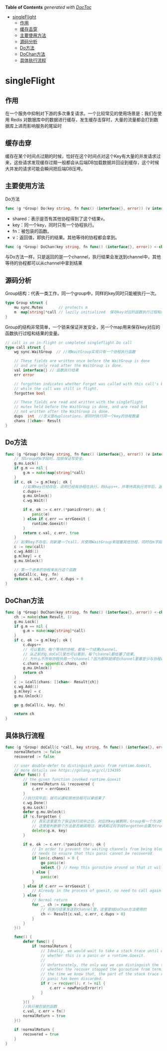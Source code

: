 <!-- START doctoc generated TOC please keep comment here to allow auto update -->
<!-- DON'T EDIT THIS SECTION, INSTEAD RE-RUN doctoc TO UPDATE -->
**Table of Contents**  *generated with [DocToc](https://github.com/thlorenz/doctoc)*

- [singleFlight](#singleflight)
  - [作用](#%E4%BD%9C%E7%94%A8)
  - [缓存击穿](#%E7%BC%93%E5%AD%98%E5%87%BB%E7%A9%BF)
  - [主要使用方法](#%E4%B8%BB%E8%A6%81%E4%BD%BF%E7%94%A8%E6%96%B9%E6%B3%95)
  - [源码分析](#%E6%BA%90%E7%A0%81%E5%88%86%E6%9E%90)
  - [Do方法](#do%E6%96%B9%E6%B3%95)
  - [DoChan方法](#dochan%E6%96%B9%E6%B3%95)
  - [具体执行流程](#%E5%85%B7%E4%BD%93%E6%89%A7%E8%A1%8C%E6%B5%81%E7%A8%8B)

<!-- END doctoc generated TOC please keep comment here to allow auto update -->

# singleFlight 

## 作用
在一个服务中抑制对下游的多次重复请求。一个比较常见的使用场景是：我们在使用 Redis 对数据库中的数据进行缓存，发生缓存击穿时，大量的流量都会打到数据库上进而影响服务的尾延时

## 缓存击穿
缓存在某个时间点过期的时候，恰好在这个时间点对这个Key有大量的并发请求过来，这些请求发现缓存过期一般都会从后端DB加载数据并回设到缓存，这个时候大并发的请求可能会瞬间把后端DB压垮。


## 主要使用方法
Do方法
```go
func (g *Group) Do(key string, fn func() (interface{}, error)) (v interface{}, err error, shared bool)
```
- shared：表示是否有其他协程得到了这个结果v。
- key：同一个key，同时只有一个协程执行。
- fn：被包装的函数。
- v：返回值，即执行的结果。其他等待的协程都会拿到。

```go
func (g *Group) DoChan(key string, fn func() (interface{}, error)) <-chan Result
```
与Do方法一样，只是返回的是一个channel，执行结果会发送到channel中，其他等待的协程都可以从channel中拿到结果
## 源码分析

Group结构：代表一类工作，同一个group中，同样的key同时只能被执行一次。
```go
type Group struct {
	mu sync.Mutex       // protects m
	m  map[string]*call // lazily initialized  保存key对应的函数执行过程和结果的变量。
}
```
Group的结构非常简单，一个锁来保证并发安全，另一个map用来保存key对应的函数执行过程和结果的变量。

```go
// call is an in-flight or completed singleflight.Do call
type call struct {
	wg sync.WaitGroup  // //用WaitGroup实现只有一个协程执行函数

	// These fields are written once before the WaitGroup is done
	// and are only read after the WaitGroup is done.
	val interface{} // 函数执行结果
	err error

	// forgotten indicates whether Forget was called with this call's key
	// while the call was still in flight.
	forgotten bool

	// These fields are read and written with the singleflight
	// mutex held before the WaitGroup is done, and are read but
	// not written after the WaitGroup is done.
	dups  int  //含义是duplications，即同时执行同一个key的协程数量
	chans []chan<- Result
}

```

## Do方法
```go
func (g *Group) Do(key string, fn func() (interface{}, error)) (v interface{}, err error, shared bool) {
	// 写Group的m字段时，加锁保证写安全。
	g.mu.Lock()
	if g.m == nil {
		g.m = make(map[string]*call)
	}
	if c, ok := g.m[key]; ok {
        //如果key已经存在，说明已经有协程在执行，则dups++，并等待其执行完毕后，返回其执行结果，执行结果保存在对应的call的val字段里
		c.dups++
		g.mu.Unlock()
		c.wg.Wait()

		if e, ok := c.err.(*panicError); ok {
			panic(e)
		} else if c.err == errGoexit {
			runtime.Goexit()
		}
		return c.val, c.err, true
	}
	// 如果key不存在，则新建一个call，并使用WaitGroup来阻塞其他协程，同时在m字段里写入key和对应的call
	c := new(call)
	c.wg.Add(1)
	g.m[key] = c
	g.mu.Unlock()

	// 第一个进来的协程来执行这个函数
	g.doCall(c, key, fn)
	return c.val, c.err, c.dups > 0
}
```

## DoChan方法
```go
func (g *Group) DoChan(key string, fn func() (interface{}, error)) <-chan Result {
	ch := make(chan Result, 1)
	g.mu.Lock()
	if g.m == nil {
		g.m = make(map[string]*call)
	}
	if c, ok := g.m[key]; ok {
		c.dups++
		// 可以看到，每个等待的协程，都有一个结果channel。
		// 从之前的g.doCall里也可以看到，每个channel都给塞了结果。
		// 为什么不所有协程共用一个channel？因为那样就得在channel里塞至少与协程数量一样的结果数量，但是你却无法保证用户一个协程只读取一次。
		c.chans = append(c.chans, ch)
		g.mu.Unlock()
		return ch
	}
	c := &call{chans: []chan<- Result{ch}}
	c.wg.Add(1)
	g.m[key] = c
	g.mu.Unlock()

	go g.doCall(c, key, fn)

	return ch
}
```

## 具体执行流程
```go
func (g *Group) doCall(c *call, key string, fn func() (interface{}, error)) {
	normalReturn := false
	recovered := false

	// user double-defer to distinguish panic from runtime.Goexit,
	// more details see https://golang.org/cl/134395
	defer func() {
		// the given function invoked runtime.Goexit
		if !normalReturn && !recovered {
			c.err = errGoexit
		}
        //执行完毕后，就可以通知其他协程可以拿结果了
		c.wg.Done()
		g.mu.Lock()
		defer g.mu.Unlock()
		if !c.forgotten {
			// 其实这里是为了保证执行完毕之后，对应的key被删除，Group有一个方法Forget（key string），可以用来主动删除key，
			// 这里是判断那个方法是否被调用过，被调用过则字段forgotten会置为true，如果没有被调用过，则在这里把key删除
			delete(g.m, key)
		}

		if e, ok := c.err.(*panicError); ok {
			// In order to prevent the waiting channels from being blocked forever,
			// needs to ensure that this panic cannot be recovered.
			if len(c.chans) > 0 {
				go panic(e)
				select {} // Keep this goroutine around so that it will appear in the crash dump.
			} else {
				panic(e)
			}
		} else if c.err == errGoexit {
			// Already in the process of goexit, no need to call again
		} else {
			// Normal return
			for _, ch := range c.chans {
				// 将执行结果发送到channel里，这里是给DoChan方法使用的
				ch <- Result{c.val, c.err, c.dups > 0}
			}
		}
	}()

	func() {
		defer func() {
			if !normalReturn {
				// Ideally, we would wait to take a stack trace until we've determined
				// whether this is a panic or a runtime.Goexit.
				//
				// Unfortunately, the only way we can distinguish the two is to see
				// whether the recover stopped the goroutine from terminating, and by
				// the time we know that, the part of the stack trace relevant to the
				// panic has been discarded.
				if r := recover(); r != nil {
					c.err = newPanicError(r)
				}
			}
		}()
        //执行被包装的函数
		c.val, c.err = fn()
		normalReturn = true
	}()

	if !normalReturn {
		recovered = true
	}
}
```